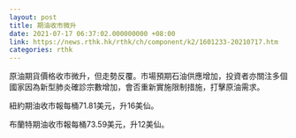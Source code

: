 ```yaml
---
layout: post
title: 期油收市微升
date: 2021-07-17 06:37:02.000000000 +08:00
link: https://news.rthk.hk/rthk/ch/component/k2/1601233-20210717.htm
categories: rthk
---
```


原油期貨價格收市微升，但走勢反覆。市場預期石油供應增加，投資者亦關注多個國家因為新型肺炎確診宗數增加，會否重新實施限制措施，打擊原油需求。

紐約期油收市報每桶71.81美元，升16美仙。

布蘭特期油收市報每桶73.59美元，升12美仙。
